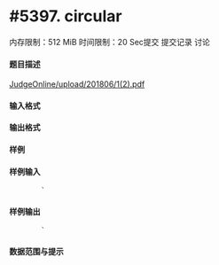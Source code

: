 
# #5397. circular
内存限制：512 MiB 时间限制：20 Sec提交 提交记录 讨论
#### 题目描述
[JudgeOnline/upload/201806/1(2).pdf](upload/201806/1(2).pdf)

#### 输入格式

#### 输出格式

#### 样例

#### 样例输入

			`
#### 样例输出

			`
#### 数据范围与提示

